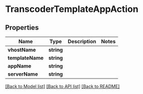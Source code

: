 # TranscoderTemplateAppAction

## Properties
Name | Type | Description | Notes
------------ | ------------- | ------------- | -------------
**vhostName** | **string** |  | 
**templateName** | **string** |  | 
**appName** | **string** |  | 
**serverName** | **string** |  | 

[[Back to Model list]](../README.md#documentation-for-models) [[Back to API list]](../README.md#documentation-for-api-endpoints) [[Back to README]](../README.md)


